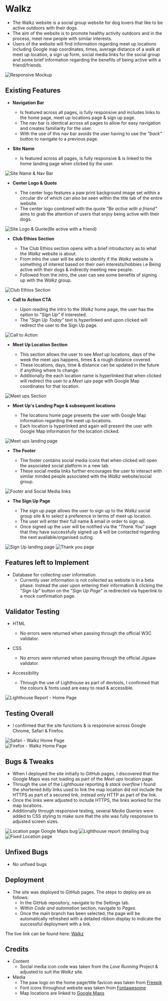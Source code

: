 # Walkz

-   The Walkz website is a social group website for dog lovers that like to be active outdoors with their dogs.
-   The aim of the website is to promote healthy activity outdoors and in the process, meet new people with similar interests.
-   Users of the website will find information regarding meet up locations including Google map coordinates, times, average distance of a walk at meet up location, a sign up form, social media links for the social group and some brief information regarding the benefits of being active with a friend/friends.

![Responsive Mockup](https://github.com/Simonb567/portfolio-1/blob/main/media/walkz-mockup.png)

## Existing Features

-   **Navigation Bar**

    -   Is featured across all pages, is fully responsive and includes links to the home page, meet up locations page & sign up page.
    -   The nav bar is identical across all pages to allow for easy navigation and creates familiarity for the user.
    -   With the use of this nav bar avoids the user having to use the _"back"_ button to navigate to a previous page.

-   **Site Name**
    -   Is featured across all pages, is fully responsive & is linked to the home landing page when clicked by the user.

![Site Name & Nav Bar](https://github.com/Simonb567/portfolio-1/blob/main/media/walkz-nav-bar.png)

-   **Center Logo & Quote**

    -   The center logo features a paw print background image set within a circular div of which can also be seen within the title tab of the entire website.
    -   The center logo combined with the quote _"Be active with a friend"_ aims to grab the attention of users that enjoy being active with their dogs.

![Site Logo & Quote(Be active with a friend)](https://github.com/Simonb567/portfolio-1/blob/main/media/walkz-center-logo-fav.png)

-   **Club Ethios Section**

    -   The Club Ethios section opens with a brief introductory as to what the _Walkz_ website is about.
    -   From intro the user will be able to identify if the _Walkz_ website is something of interest based on their own interests/hobbies i.e Being active with their dogs & indirectly meeting new people.
    -   Followed from the intro, the user can see some benefits of signing up with the _Walkz_ group.

![Club Ethios Section](https://github.com/Simonb567/portfolio-1/blob/main/media/walkz-club-ethios.png)

-   **Call to Action CTA**

    -   Upon reading the intro to the _Walkz_ home page, the user has the option to _"Sign Up"_ if interested.
    -   The _"Sign Up Today"_ text is hyperlinked and upon clicked will redirect the user to the Sign Up page.

![Call to Action](https://github.com/Simonb567/portfolio-1/blob/main/media/walkz-signup.png)

-   **Meet Up Location Section**

    -   This section allows the user to see _Meet up_ locations, days of the week the meet ups happens, times & a rough distance covered.
    -   These locations, days, time & distance can be updated in the future if anything where to change.
    -   Additionally the each location name is hyperlinked that when clicked will redirect the user to a _Meet ups_ page with Google Map coordinates for that location.

![Meet ups Section](https://github.com/Simonb567/portfolio-1/blob/main/media/walkz-locations.png)

-   **Meet Up's Landing Page & subsequent locations**

    -   The locations home page presents the user with Google Map information regarding the meet up locations.
    -   Each location is hyperlinked and again will present the user with Google Map information for the location clicked.

![Meet ups landing page](https://github.com/Simonb567/portfolio-1/blob/main/media/walkz-location-landing-page.png)

-   **The Footer**

    -   The footer contains social media icons that when clicked will open the associated social platform in a new tab.
    -   These social media links further encourages the user to interact with similar minded people associated with the _Walkz_ website/social group.

![Footer and Social Media links](https://github.com/Simonb567/portfolio-1/blob/main/media/walkz-footer-social-media.png)

-   **The Sign Up Page**

    -   The sign up page allows the user to sign up to the _Walkz_ social group site & to select a preference in terms of meet up location.
    -   The user will enter their full name & email in order to sign up.
    -   Once signed up the user will be notified via the _"Thank You"_ page that they have successfully signed up & will be contacted regarding the next available/organised outing.

![Sign Up landing page](https://github.com/Simonb567/portfolio-1/blob/main/media/walkz-signup-page.png)
![Thank you page](https://github.com/Simonb567/portfolio-1/blob/main/media/walkz-thank-you-page.png)

## Features left to Implement

-   Database for collecting user information
    -   Currently user information is not collected as website is in a beta phase. Instead the user upon entering their information & clicking the _"Sign Up"_ button on the _"Sign Up Page"_ is redirected via hyperlink to a mock confirmation page.

## Validator Testing

-   HTML

    -   No errors were returned when passing through the official W3C validator.

-   CSS

    -   No errors were returned when passing through the official Jigsaw validator.

-   Accessibility
    -   Through the use of Lighthouse as part of devtools, I confirmed that the colours & fonts used are easy to read & accessible.

![Lighthouse Report - Home Page](https://github.com/Simonb567/portfolio-1/blob/main/media/walkz-access-home-page.png)

## Testing Overall

-   I confirmed that the site functions & is responsive across Google Chrome, Safari & Firefox.

![Safari - Walkz Home Page](https://github.com/Simonb567/portfolio-1/blob/main/media/walkz-safari.png)  
![Firefox - Walkz Home Page](https://github.com/Simonb567/portfolio-1/blob/main/media/walkz-firefox.png)   

## Bugs & Tweaks

-   When I deployed the site initially to GitHub pages, I discovered that the Google Maps was not loading as part of the _Meet ups_ location page.
-   Through the use of the _Lighthouse_ reporting & _stack overflow_ I found the shortened _bitly_ links used to link the map location did not include the HTTPS as part of a secured link, instead only HTTP as part of the link.
-   Once the links were adjusted to include HTTPS, the links worked for the map locations.
-   Additionally through responsive testing, several _Media Queries_ were added to CSS styling to make sure that the site was fully responsive to adjusted screen sizes.

![Location page Google Maps bug](https://github.com/Simonb567/portfolio-1/blob/main/media/walkz-access-bb-bug.png)
![Lighthouse report detailing bug](https://github.com/Simonb567/portfolio-1/blob/main/media/walkz-access-bb-bug-info.png)
![Fixed Location page](https://github.com/Simonb567/portfolio-1/blob/main/media/walkz-access-bb.png)

## Unfixed Bugs

-   No unfixed bugs

## Deployment

-   The site was deployed to GitHub pages. The steps to deploy are as follows:
    -   In the GitHub repository, navigate to the Settings tab.
    -   Within _Code and automation_ section, navigate to _Pages_.
    -   Once the main branch has been selected, the page will be automatically refreshed with a detailed ribbon display to indicate the successful deployment with a link.

The live link can be found here: [Walkz](https://simonb567.github.io/portfolio-1/index.html)

## Credits

-   Content
    -   Social media icon code was taken from the _Love Running_ Project & adjusted to suit the _Walkz_ site.
-   Media
    -   The paw logo on the home page/title favicon was taken from [Freepik](https://www.freepik.com/)
    -   Font icons throughout website was taken from [Fontawesome](https://fontawesome.com/icons)
    -   Map locations are linked to [Google Maps](https://www.google.com/maps)
